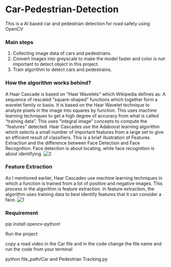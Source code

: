 # Car-Pedestrian-Detection

This is a AI based car and pedestrian detection for road safety using OpenCV

### Main steps

1. Collecting image data of cars and pedestrians.
2. Convert images into greyscale to make the model faster and color is not important to detect object in this project.
3. Train algorithm to detect cars and pedestrains.

### How the algorithm works behind?

A Haar Cascade is based on “Haar Wavelets” which Wikipedia defines as: A sequence of rescaled “square-shaped” functions which together form a wavelet family or basis. It is based on the Haar Wavelet technique to analyze pixels in the image into squares by function. This uses machine learning techniques to get a high degree of accuracy from what is called “training data”. This uses “integral image” concepts to compute the “features” detected. Haar Cascades use the Adaboost learning algorithm which selects a small number of important features from a large set to give an efficient result of classifiers. This is a brief illustration of Features Extraction and the difference between Face Detection and Face Recognition. Face detection is about locating, while face recognition is about identifying.
![2](https://user-images.githubusercontent.com/43317293/132309773-011fcb9b-67a1-4229-9167-e3642cc9c2e7.png)







### Feature Extraction

As I mentioned earlier, Haar Cascades use machine learning techniques in which a function is trained from a lot of positive and negative images. This process in the algorithm is feature extraction. In feature extraction, the algorithm uses training data to best identify features that it can consider a face.
![1](https://user-images.githubusercontent.com/43317293/132309761-01b37f56-2256-48fe-b0ed-5cf8c2f2c9ed.png)




### Requirement

pip install opencv-python!

Run the project

copy a road video in the Car file and in the code change the file name and run the code from your terminal

python file_path/Car and Pedestrian Tracking.py
